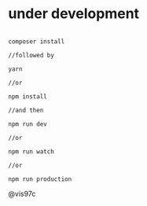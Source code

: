 # under development

```

composer install

//followed by

yarn

//or

npm install

//and then

npm run dev

//or

npm run watch

//or

npm run production

```

@vis97c